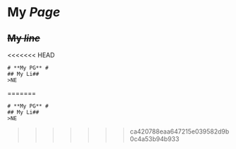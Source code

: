 My ***Page***
==========
~~My *line*~~
--------
<<<<<<< HEAD
~~~~
# **My PG** #
## My Li##
>NE
~~~~
=======
```
# **My PG** #
## My Li##
>NE
```
>>>>>>> ca420788eaa647215e039582d9b0c4a53b94b933
